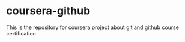# coursera-github
This is the repository for coursera project about git and github course certification
